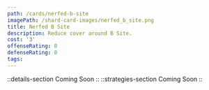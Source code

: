 ```yaml
---
path: /cards/nerfed-b-site
imagePath: /shard-card-images/nerfed_b_site.png
title: Nerfed B Site
description: Reduce cover around B Site.
cost: '3'
offenseRating: 0
defenseRating: 0
tags:
---
```

::details-section
Coming Soon
::
::strategies-section
Coming Soon
::